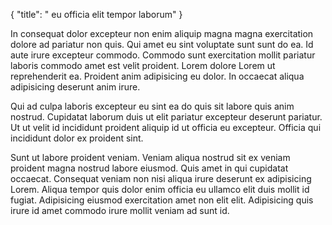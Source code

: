 {
  "title": " eu officia elit tempor laborum"
}

In consequat dolor excepteur non enim aliquip magna magna exercitation dolore ad pariatur non quis. Qui amet eu sint voluptate sunt sunt do ea. Id aute irure excepteur commodo. Commodo sunt exercitation mollit pariatur laboris commodo amet est velit proident. Lorem dolore Lorem ut reprehenderit ea. Proident anim adipisicing eu dolor. In occaecat aliqua adipisicing deserunt anim irure.

Qui ad culpa laboris excepteur eu sint ea do quis sit labore quis anim nostrud. Cupidatat laborum duis ut elit pariatur excepteur deserunt pariatur. Ut ut velit id incididunt proident aliquip id ut officia eu excepteur. Officia qui incididunt dolor ex proident sint.

Sunt ut labore proident veniam. Veniam aliqua nostrud sit ex veniam proident magna nostrud labore eiusmod. Quis amet in qui cupidatat occaecat. Consequat veniam non nisi aliqua irure deserunt ex adipisicing Lorem. Aliqua tempor quis dolor enim officia eu ullamco elit duis mollit id fugiat. Adipisicing eiusmod exercitation amet non elit elit. Adipisicing quis irure id amet commodo irure mollit veniam ad sunt id.